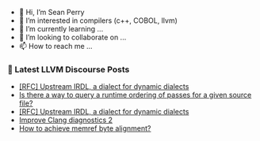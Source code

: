 - 👋 Hi, I’m Sean Perry
- 👀 I’m interested in compilers (c++, COBOL, llvm)
- 🌱 I’m currently learning ...
- 💞️ I’m looking to collaborate on ...
- 📫 How to reach me ...

<!---
s66perry/s66perry is a ✨ special ✨ repository because its `README.md` (this file) appears on your GitHub profile.
You can click the Preview link to take a look at your changes.
--->
### 📕 Latest LLVM Discourse Posts

<!-- DISCOURSE-LLVM:START -->
- [[RFC] Upstream IRDL, a dialect for dynamic dialects](https://discourse.llvm.org/t/rfc-upstream-irdl-a-dialect-for-dynamic-dialects/68718#post_11)
- [Is there a way to query a runtime ordering of passes for a given source file?](https://discourse.llvm.org/t/is-there-a-way-to-query-a-runtime-ordering-of-passes-for-a-given-source-file/68970#post_1)
- [[RFC] Upstream IRDL, a dialect for dynamic dialects](https://discourse.llvm.org/t/rfc-upstream-irdl-a-dialect-for-dynamic-dialects/68718#post_10)
- [Improve Clang diagnostics 2](https://discourse.llvm.org/t/improve-clang-diagnostics-2/68900#post_3)
- [How to achieve memref byte alignment?](https://discourse.llvm.org/t/how-to-achieve-memref-byte-alignment/68962#post_2)
<!-- DISCOURSE-LLVM:END -->
